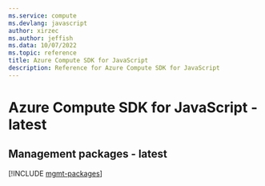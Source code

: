 ```yaml
---
ms.service: compute
ms.devlang: javascript
author: xirzec
ms.author: jeffish
ms.data: 10/07/2022
ms.topic: reference
title: Azure Compute SDK for JavaScript
description: Reference for Azure Compute SDK for JavaScript
---
```

# Azure Compute SDK for JavaScript - latest

## Management packages - latest
[!INCLUDE [mgmt-packages](compute-mgmt-index.md)]